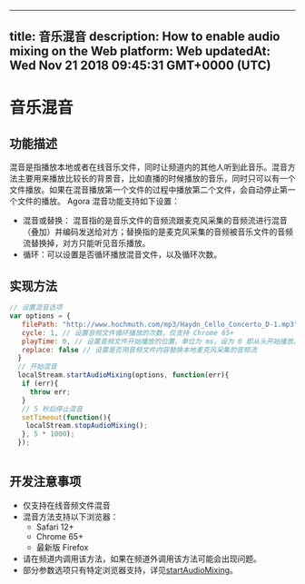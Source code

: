 
---
title: 音乐混音
description: How to enable audio mixing on the Web
platform: Web
updatedAt: Wed Nov 21 2018 09:45:31 GMT+0000 (UTC)
---
# 音乐混音
## 功能描述
混音是指播放本地或者在线音乐文件，同时让频道内的其他人听到此音乐。混音方法主要用来播放比较长的背景音，比如直播的时候播放的音乐，同时只可以有一个文件播放。如果在混音播放第一个文件的过程中播放第二个文件，会自动停止第一个文件的播放。
Agora 混音功能支持如下设置：

- 混音或替换： 混音指的是音乐文件的音频流跟麦克风采集的音频流进行混音（叠加）并编码发送给对方；替换指的是麦克风采集的音频被音乐文件的音频流替换掉，对方只能听见音乐播放。
- 循环：可以设置是否循环播放混音文件，以及循环次数。

## 实现方法

```javascript
// 设置混音选项
var options = {  
   filePath: "http://www.hochmuth.com/mp3/Haydn_Cello_Concerto_D-1.mp3", // 指定混音的音频文件路径  
   cycle: 1, // 设置音频文件循环播放的次数，仅支持 Chrome 65+    
   playTime: 0, // 设置音频文件开始播放的位置，单位为 ms。设为 0 即从头开始播放。   
   replace: false // 设置是否用音频文件内容替换本地麦克风采集的音频流 
  }
  // 开始混音
  localStream.startAudioMixing(options, function(err){
   if (err){
     throw err;
   }
   // 5 秒后停止混音
   setTimeout(function(){
    localStream.stopAudioMixing();
   }, 5 * 1000);
  });
  
```

## 开发注意事项

- 仅支持在线音频文件混音
- 混音方法支持以下浏览器：
  - Safari 12+
  - Chrome 65+
  - 最新版 Firefox
- 请在频道内调用该方法，如果在频道外调用该方法可能会出现问题。
- 部分参数选项只有特定浏览器支持，详见[startAudioMixing](https://docs.agora.io/cn/Interactive%20Broadcast/API%20Reference/web/interfaces/agorartc.stream.html#startaudiomixing)。




